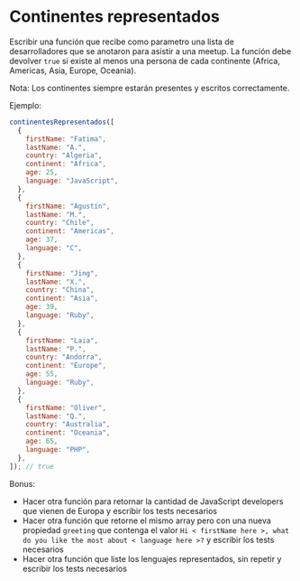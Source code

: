 # Continentes representados

Escribir una función que recibe como parametro una lista de desarrolladores que se anotaron para asistir a una meetup. La función debe devolver `true` si existe al menos una persona de cada continente (Africa, Americas, Asia, Europe, Oceania).

Nota: Los continentes siempre estarán presentes y escritos correctamente.

Ejemplo:

```js
continentesRepresentados([
  {
    firstName: "Fatima",
    lastName: "A.",
    country: "Algeria",
    continent: "Africa",
    age: 25,
    language: "JavaScript",
  },
  {
    firstName: "Agustín",
    lastName: "M.",
    country: "Chile",
    continent: "Americas",
    age: 37,
    language: "C",
  },
  {
    firstName: "Jing",
    lastName: "X.",
    country: "China",
    continent: "Asia",
    age: 39,
    language: "Ruby",
  },
  {
    firstName: "Laia",
    lastName: "P.",
    country: "Andorra",
    continent: "Europe",
    age: 55,
    language: "Ruby",
  },
  {
    firstName: "Oliver",
    lastName: "Q.",
    country: "Australia",
    continent: "Oceania",
    age: 65,
    language: "PHP",
  },
]); // true
```

Bonus:

- Hacer otra función para retornar la cantidad de JavaScript developers que vienen de Europa y escribir los tests necesarios
- Hacer otra función que retorne el mismo array pero con una nueva propiedad `greeting` que contenga el valor `Hi < firstName here >, what do you like the most about < language here >?` y escribir los tests necesarios
- Hacer otra función que liste los lenguajes representados, sin repetir y escribir los tests necesarios